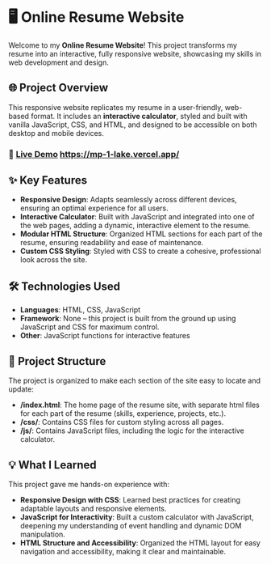 # 🖥️ Online Resume Website

Welcome to my **Online Resume Website**! This project transforms my resume into an interactive, fully responsive website, showcasing my skills in web development and design.

## 🌐 Project Overview

This responsive website replicates my resume in a user-friendly, web-based format. It includes an **interactive calculator**, styled and built with vanilla JavaScript, CSS, and HTML, and designed to be accessible on both desktop and mobile devices.

### 🔗 [Live Demo](#) https://mp-1-lake.vercel.app/

## ✨ Key Features

- **Responsive Design**: Adapts seamlessly across different devices, ensuring an optimal experience for all users.
- **Interactive Calculator**: Built with JavaScript and integrated into one of the web pages, adding a dynamic, interactive element to the resume.
- **Modular HTML Structure**: Organized HTML sections for each part of the resume, ensuring readability and ease of maintenance.
- **Custom CSS Styling**: Styled with CSS to create a cohesive, professional look across the site.

## 🛠️ Technologies Used

- **Languages**: HTML, CSS, JavaScript
- **Framework**: None – this project is built from the ground up using JavaScript and CSS for maximum control.
- **Other**: JavaScript functions for interactive features

## 📂 Project Structure

The project is organized to make each section of the site easy to locate and update:

- **/index.html**: The home page of the resume site, with separate html files for each part of the resume (skills, experience, projects, etc.).
- **/css/**: Contains CSS files for custom styling across all pages.
- **/js/**: Contains JavaScript files, including the logic for the interactive calculator.

## 💡 What I Learned

This project gave me hands-on experience with:

- **Responsive Design with CSS**: Learned best practices for creating adaptable layouts and responsive elements.
- **JavaScript for Interactivity**: Built a custom calculator with JavaScript, deepening my understanding of event handling and dynamic DOM manipulation.
- **HTML Structure and Accessibility**: Organized the HTML layout for easy navigation and accessibility, making it clear and maintainable.
